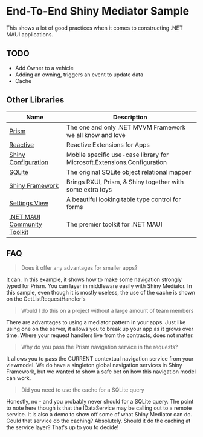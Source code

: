# End-To-End Shiny Mediator Sample

This shows a lot of good practices when it comes to constructing .NET MAUI applications.  

## TODO
* Add Owner to a vehicle
* Adding an owning, triggers an event to update data
* Cache

## Other Libraries
| Name                                                                    | Description                                                             |
|-------------------------------------------------------------------------|-------------------------------------------------------------------------|
| [Prism](https://prismlibrary.com)                                       | The one and only .NET MVVM Framework we all know and love               |
| [Reactive](https://reactiveui.net)                                      | Reactive Extensions for Apps                                            |
| [Shiny Configuration](https://shinylib.net/client/other/configuration/) | Mobile specific use-case library for Microsoft.Extensions.Configuration |
| [SQLite](https://todo)                                                  | The original SQLite object relational mapper                            |
| [Shiny Framework](https://github.com/shinyorg/framework)                | Brings RXUI, Prism, & Shiny together with some extra toys               |
| [Settings View](https://todo)                                           | A beautiful looking table type control for forms                        |
| [.NET MAUI Community Toolkit](https://todo)                             | The premier toolkit for .NET MAUI                                       |

## FAQ

> Does it offer any advantages for smaller apps? 

It can.  In this example, it shows how to make some navigation strongly typed for Prism.
You can layer in middleware easily with Shiny Mediator.  In this sample, even though it is mostly useless,
the use of the cache is shown on the GetListRequestHandler's

> Would I do this on a project without a large amount of team members

There are advantages to using a mediator pattern in your apps.  Just like using one on the server, it allows you 
to break up your app as it grows over time.  Where your request handlers live from the contracts, does not matter.

> Why do you pass the Prism navigation service in the requests?

It allows you to pass the CURRENT contextual navigation service from your viewmodel.  We do have a singleton global navigation
services in Shiny Framework, but we wanted to show a safe bet on how this navigation model can work.

> Did you need to use the cache for a SQLite query

Honestly, no - and you probably never should for a SQLite query.  The point to note here though is that the IDataService may be calling out to a remote
service.  It is also a demo to show off some of what Shiny Mediator can do.  Could that service do the caching?  Absolutely.  Should it do the caching 
at the service layer?  That's up to you to decide!